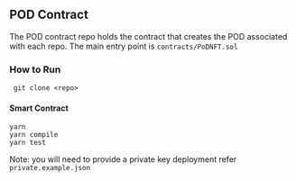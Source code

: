 ## POD Contract
The POD contract repo holds the contract that creates the POD associated with each repo.
The main entry point is `contracts/PoDNFT.sol`
### How to Run

```
 git clone <repo>
```

#### Smart Contract

```
yarn
yarn compile
yarn test
```

Note: you will need to provide a private key deployment refer `private.example.json`
